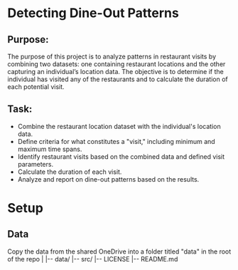 # Detecting Dine-Out Patterns
## Purpose:
The purpose of this project is to analyze patterns in restaurant visits by combining two datasets:
one containing restaurant locations and the other capturing an individual’s location data. The
objective is to determine if the individual has visited any of the restaurants and to calculate the
duration of each potential visit.
## Task:
  - Combine the restaurant location dataset with the individual's location data.
  - Define criteria for what constitutes a "visit," including minimum and maximum time
spans.
  - Identify restaurant visits based on the combined data and defined visit parameters.
  - Calculate the duration of each visit.
  - Analyze and report on dine-out patterns based on the results.
# Setup
## Data
Copy the data from the shared OneDrive into a folder titled "data" in the root of the repo
|
|-- data/
|-- src/
|-- LICENSE
|-- README.md